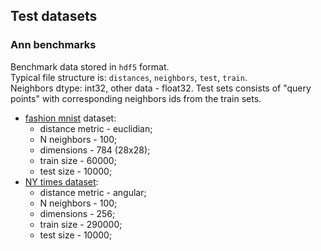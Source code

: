 ## Test datasets  

### Ann benchmarks  
Benchmark data stored in `hdf5` format.  
Typical file structure is: `distances`, `neighbors`, `test`, `train`.  
Neighbors dtype: int32, other data - float32. Test sets consists of "query points" with corresponding neighbors ids from the train sets.  
  - [fashion mnist](https://github.com/zalandoresearch/fashion-mnist) dataset:
    - distance metric - euclidian;  
    - N neighbors - 100; 
    - dimensions - 784 (28x28);  
    - train size - 60000;  
    - test size - 10000;  
  - [NY times dataset](https://archive.ics.uci.edu/ml/datasets/bag+of+words):  
    - distance metric - angular;  
    - N neighbors - 100; 
    - dimensions - 256;  
    - train size - 290000;  
    - test size - 10000;  
